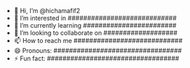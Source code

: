 - 👋 Hi, I’m @hichamafif2
- 👀 I’m interested in ############################
- 🌱 I’m currently learning ########################
- 💞️ I’m looking to collaborate on ###################
- 📫 How to reach me ############################
- 😄 Pronouns: #################################
- ⚡ Fun fact: ##################################

<!---
hichamafif2/hichamafif2 is a ✨ special ✨ repository because its `README.md` (this file) appears on your GitHub profile.
You can click the Preview link to take a look at your changes.
--->
